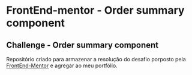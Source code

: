 # FrontEnd-mentor - Order summary component
## Challenge - Order summary component

Repositório criado para armazenar a resolução do desafio porposto pela [FrontEnd-Mentor](https://www.frontendmentor.io/) e agregar ao meu portfólio.
